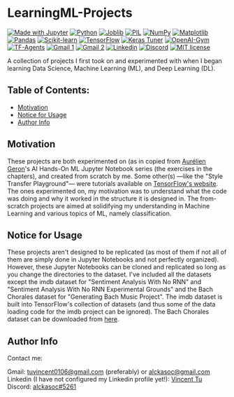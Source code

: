 # LearningML-Projects

[![Made with Jupyter](https://img.shields.io/badge/Made%20with-Jupyter-F3f0f0?&logo=Jupyter&labelColor=F3f0f0)](https://jupyter.org/try)
[![Python](https://img.shields.io/badge/Python-3.8.3-21455f?logo=python&labelColor=21455f)](https://www.python.org/)
[![Joblib](https://img.shields.io/badge/Joblib-0.17.0-21455f?labelColor=21455f)](https://joblib.readthedocs.io/en/latest/)
[![PIL](https://img.shields.io/badge/PIL-7.2.0-21455f?labelColor=21455f)](https://pillow.readthedocs.io/en/stable/)
[![NumPy](https://img.shields.io/badge/NumPy-1.19.5-013243?logo=numpy&labelColor=013243)](https://numpy.org/doc/)
[![Matplotlib](https://img.shields.io/badge/Matplotlib-3.3.2-085678?labelColor=085678)](https://matplotlib.org/)
[![Pandas](https://img.shields.io/badge/Pandas-1.2.4-150458?logo=pandas&labelColor=150458)](https://pandas.pydata.org/pandas-docs/stable/)
[![Scikit-learn](https://img.shields.io/badge/Scikit--learn-3.3.2-319ace?logo=scikit-learn&labelColor=319ace)](https://scikit-learn.org/stable/index.html)
[![TensorFlow](https://img.shields.io/badge/TensorFlow-2.4.1-F3f0f0?logo=tensorflow&labelColor=F3f0f0)](https://www.tensorflow.org/api_docs/)
[![Keras Tuner](https://img.shields.io/badge/Keras%20Tuner-1.0.2-D00000?logo=keras&labelColor=D00000)](https://keras-team.github.io/keras-tuner/)
[![OpenAI-Gym](https://img.shields.io/badge/OpenAI--Gym-0.18.0-0081A5?logo=OpenAI%20Gym&labelColor=0081A5)](https://gym.openai.com/)
[![TF-Agents](https://img.shields.io/badge/TF--Agents-0.7.1-F3f0f0?logo=tensorflow&labelColor=F3f0f0)](https://www.tensorflow.org/agents)
[![Gmail 1](https://img.shields.io/badge/Gmail-tuvincent0106%40gmail.com-F3f0f0?logo=gmail&labelColor=F3f0f0)](https://mail.google.com/mail/?view=cm&fs=1&to=tuvincent0106@gmail.com)
[![Gmail 2](https://img.shields.io/badge/Gmail-alckasoc%40gmail.com-F3f0f0?logo=gmail&labelColor=F3f0f0)](https://mail.google.com/mail/?view=cm&fs=1&to=tuvincent0106@gmail.com)
[![Linkedin](https://img.shields.io/badge/Linkedin-Vincent%20Tu-0A66C2?logo=linkedin&labelColor=0A66C2)](https://www.linkedin.com/in/vincent-tu-422b18208)
[![Discord](https://img.shields.io/badge/Discord-alckasoc%235261-7187da?logo=discord&labelColor=7288db&logoColor=white)](https://discordapp.com/users/251152357063131138/)
[![MIT license](https://img.shields.io/badge/License-MIT-blue.svg?labelColor=blue)](https://raw.githubusercontent.com/alckasoc/LearningML-Projects/main/LICENSE)

A collection of projects I first took on and experimented with when I began learning Data Science, Machine Learning (ML), and Deep Learning (DL).

## Table of Contents:
- [Motivation](https://github.com/alckasoc/LearningML-Projects/blob/main/README.md#motivation)
- [Notice for Usage](https://github.com/alckasoc/LearningML-Projects/blob/main/README.md#notice-for-usage)
- [Author Info](https://github.com/alckasoc/LearningML-Projects/blob/main/README.md#author-info)

## Motivation

These projects are both experimented on (as in copied from [Aurélien Geron](https://github.com/ageron/handson-ml2)'s AI Hands-On ML Jupyter Notebook series (the exercises in the chapters), and created from scratch by me. Some other(s) —like the "Style Transfer Playground"— were tutorials available on [TensorFlow's website](https://www.tensorflow.org/tutorials/generative/style_transfer). The ones experimented on, my motivation was to understand what the code was doing and why it worked in the structure it is designed in. The from-scratch projects are aimed at solidifying my understanding in Machine Learning and various topics of ML, namely classification. 

## Notice for Usage

These projects aren't designed to be replicated (as most of them if not all of them are simply done in Jupyter Notebooks and not perfectly organized). However, these Jupyter Notebooks can be cloned and replicated so long as you change the directories to the dataset. I've included all the datasets except the imdb dataset for "Sentiment Analysis With No RNN" and "Sentiment Analysis With No RNN Experimental Grounds" and the Bach Chorales dataset for "Generating Bach Music Project". The imdb dataset is built into TensorFlow's collection of datasets (and thus some of the data loading code for the imdb project can be ignored). The Bach Chorales dataset can be downloaded from [here](https://homl.info/bach). 

## Author Info

Contact me:

Gmail: tuvincent0106@gmail.com (preferably) or alckasoc@gmail.com\
Linkedin (I have not configured my Linkedin profile yet!): [Vincent Tu](https://www.linkedin.com/in/vincent-tu-422b18208/)\
Discord: [alckasoc#5261](https://discordapp.com/users/251152357063131138/)
